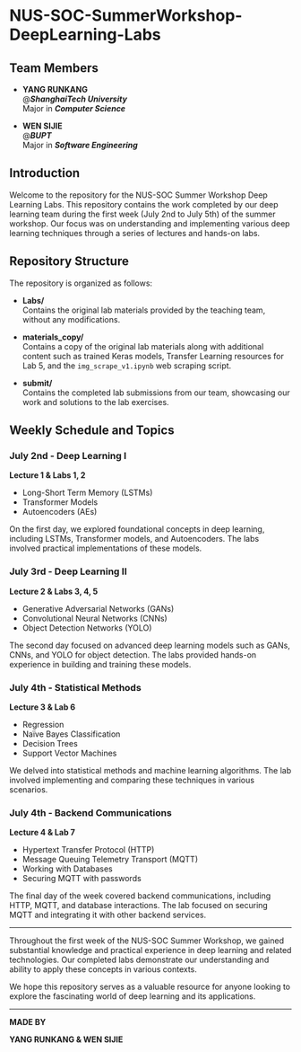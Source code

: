 # NUS-SOC-SummerWorkshop-DeepLearning-Labs

## Team Members

- **YANG RUNKANG**  
  @***ShanghaiTech University***  
  Major in ***Computer Science***

- **WEN SIJIE**  
  @***BUPT***  
  Major in ***Software Engineering***

## Introduction

Welcome to the repository for the NUS-SOC Summer Workshop Deep Learning Labs. This repository contains the work completed by our deep learning team during the first week (July 2nd to July 5th) of the summer workshop. Our focus was on understanding and implementing various deep learning techniques through a series of lectures and hands-on labs.

## Repository Structure

The repository is organized as follows:

- **Labs/**  
  Contains the original lab materials provided by the teaching team, without any modifications.

- **materials_copy/**  
  Contains a copy of the original lab materials along with additional content such as trained Keras models, Transfer Learning resources for Lab 5, and the `img_scrape_v1.ipynb` web scraping script.

- **submit/**  
  Contains the completed lab submissions from our team, showcasing our work and solutions to the lab exercises.

## Weekly Schedule and Topics

### July 2nd - Deep Learning I

**Lecture 1 & Labs 1, 2**

- Long-Short Term Memory (LSTMs)
- Transformer Models
- Autoencoders (AEs)

On the first day, we explored foundational concepts in deep learning, including LSTMs, Transformer models, and Autoencoders. The labs involved practical implementations of these models.

### July 3rd - Deep Learning II

**Lecture 2 & Labs 3, 4, 5**

- Generative Adversarial Networks (GANs)
- Convolutional Neural Networks (CNNs)
- Object Detection Networks (YOLO)

The second day focused on advanced deep learning models such as GANs, CNNs, and YOLO for object detection. The labs provided hands-on experience in building and training these models.

### July 4th - Statistical Methods

**Lecture 3 & Lab 6**

- Regression
- Naïve Bayes Classification
- Decision Trees
- Support Vector Machines

We delved into statistical methods and machine learning algorithms. The lab involved implementing and comparing these techniques in various scenarios.

### July 4th - Backend Communications

**Lecture 4 & Lab 7**

- Hypertext Transfer Protocol (HTTP)
- Message Queuing Telemetry Transport (MQTT)
- Working with Databases
- Securing MQTT with passwords

The final day of the week covered backend communications, including HTTP, MQTT, and database interactions. The lab focused on securing MQTT and integrating it with other backend services.

---

Throughout the first week of the NUS-SOC Summer Workshop, we gained substantial knowledge and practical experience in deep learning and related technologies. Our completed labs demonstrate our understanding and ability to apply these concepts in various contexts.

We hope this repository serves as a valuable resource for anyone looking to explore the fascinating world of deep learning and its applications.

---
**MADE BY**

**YANG RUNKANG & WEN SIJIE**
